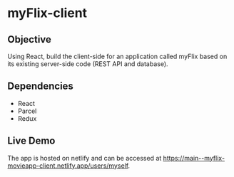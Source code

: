 # myFlix-client

## Objective
Using React, build the client-side for an application called myFlix based on its existing
server-side code (REST API and database).

## Dependencies
- React
- Parcel
- Redux

## Live Demo
The app is hosted on netlify and can be accessed at https://main--myflix-movieapp-client.netlify.app/users/myself.  
